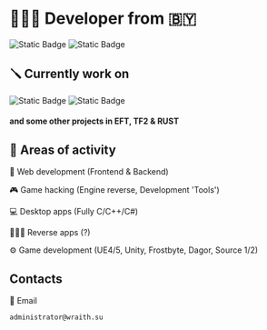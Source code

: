 # 🧑🏻‍💻 Developer from 🇧🇾
![Static Badge](https://img.shields.io/badge/web%20dev-php%20%26%20js-brightgreen?style=for-the-badge)
![Static Badge](https://img.shields.io/badge/actual%20dev-c%2B%2B%2C%20c%2C%20c%23%20-brightgreen?style=for-the-badge&color=%23d9a0f9)

## 🪛 Currently work on
![Static Badge](https://img.shields.io/badge/game%20hacking-wraith.su-brightgreen?color=%2371deff&link=https%3A%2F%2Fwraith.su%2F)
![Static Badge](https://img.shields.io/badge/game%20dev-warthunder-brightgreen?color=%23e53935&link=https%3A%2F%2Fwarthunder.ru%2Fru)

#### and some other projects in EFT, TF2 & RUST

## 👀 Areas of activity
<p>💉 Web development (Frontend & Backend)</p>
<p>🎮 Game hacking (Engine reverse, Development 'Tools')</p>
<p>💻 Desktop apps (Fully C/C++/C#)</p>
<p>🧑🏻‍💻 Reverse apps (?)</p>
<p>⚙️ Game development (UE4/5, Unity, Frostbyte, Dagor, Source 1/2)</p>

## Contacts
💌 Email
```
administrator@wraith.su
```
